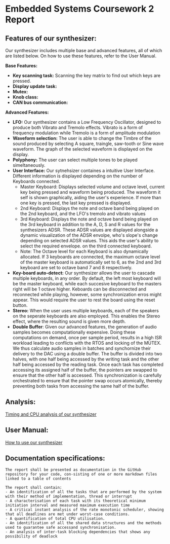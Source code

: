 # Embedded Systems Coursework 2 Report

## Features of our synthesizer:

Our synthesizer includes multiple base and advanced features, all of which are listed below. On how to use these features, refer to the User Manual. 

**Base Features:**
- **Key scanning task:** Scanning the key matrix to find out which keys are pressed. 
- **Display update task:** 
- **Mutex:**
- **Knob class:**
- **CAN bus communication:**


**Advanced Features:**

- **LFO:** Our synthesizer contains a Low Frequency Oscillator, designed to produce both Vibrato and Tremolo effects. Vibrato is a form of frequency modulation while Tremolo is a form of amplitude modulation
- **Waveform selection:** The user is able to change the Timbre of the sound produced by selecting A square, traingle, saw-tooth or Sine wave waveform. The graph of the selected waveform is displayed on the display. 
- **Polyphony:** The user can select multiple tones to be played simeltaneously. 
- **User Interface:** Our sytnehsizer containes a intuitive User Interface. Different information is displayed depending on the number of Keyboards connected. 
    - Master Keyboard: Displays selected volume and octave level, current key being pressed and waveform being produced. The waveform it self is shown graphically, aiding the user's experience. If more than one key is pressed, the last key pressed is displayed. 
    - 2nd Keyboard: Displays the note and octave band being played on the 2nd keyboard, and the LFO's tremolo and vibrato values 
    - 3rd Keyboard: Displays  the note and octave band being played on the 3rd keyboard in addition to the A, D, S and R values for the synthesizers ADSR. These ADSR values are displayed alongside a dynamic visualization of the ADSR envolpe, who's slope's change depending on selected ADSR values. This aids the user's ability to select the required envelope.  on the third connected keyboard. 
    - Note: The Octave level for each Keyboard is also dynamically allocated. If 3 keyboards are connected, the maximum octave level of the master keyboard is automatically set to 6, as the 2nd and 3rd keyboard are set to octave band 7 and 8 respectively. 
- **Key-board auto-detect:** Our synthesizer allows the user to cascade multiple keyboards, in any order. By default, the left most keyboard will be the master keyboard, while each succesive keyboard to the masters right will be 1 octave higher. Keboards can be disconnected and reconnected while playing, however, some synchronization erros might appear. This would require the user to rest the board using the reset button. 
- **Stereo:** When the user uses multiple keyboards, each of the speakers on the seperate keyboards are also employed. This enables the Stereo effect, where the resulting sound is given more depth. 
- **Double Buffer**: Given our advanced features, the generation of  audio samples becomes computationally expensive. Doing these computations on demand, once per sample period, results in a high ISR workload leading to conflicts with the RTOS and locking of the MUTEX. We thus calculate audio samples in batches and synchornize their delivery to the DAC using a double buffer. The buffer is divided into two halves, with one half being accessed by the writing task and the other half being accessed by the reading task. Once each task has completed accessing its assigned half of the buffer, the pointers are swapped to ensure that the other half is accessed. This synchronization is carefully orchestrated to ensure that the pointer swap occurs atomically, thereby preventing both tasks from accessing the same half of the buffer. 

## Analysis:
[Timing and CPU analysis of our synthesizer](doc/CPUanalysisandtiming.md)




## User Manual:
[How to use our synthesizer](doc/howtouse.md)



## Documentation specifications: 

    The report shall be presented as documentation in the GitHub repository for your code, con-sisting of one or more markdown files linked to a table of contents
    
    The report shall contain: 
    - An identification of all the tasks that are performed by the system with their method of implementation, thread or interrupt
    - A characterisation of each task with its theoretical minimum initiation interval and measured maximum execution time
    - A critical instant analysis of the rate monotonic scheduler, showing that all deadlines are met under worst-case conditions. 
    - A quantification of total CPU utilisation. 
    - An identification of all the shared data structures and the methods used to guarantee safe accessand synchronisation.
    - An analysis of inter-task blocking dependencies that shows any possibility of deadlock


```sh

```
  
